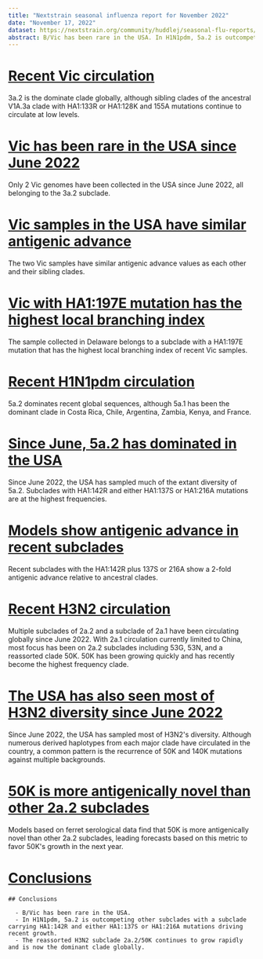 ```yaml
---
title: "Nextstrain seasonal influenza report for November 2022"
date: "November 17, 2022"
dataset: https://nextstrain.org/community/huddlej/seasonal-flu-reports/flu/seasonal/2022-11-17/h3n2/2y/cell/fra/ha?c=haplotype&d=tree,map,frequencies&f_country=Usa&f_epiweek=202223,202224,202225,202226,202227,202228,202229,202230,202231,202232,202233,202234,202235,202236,202237,202238,202239,202240,202241,202242,202243,202244&label=clade:3C.2a1b.2a.2&p=grid&r=division
abstract: B/Vic has been rare in the USA. In H1N1pdm, 5a.2 is outcompeting other subclades with a subclade carrying HA1:142R and either HA1:137S or HA1:216A mutations driving recent growth. The reassorted H3N2 subclade 2a.2/50K continues to grow rapidly and is now the dominant clade globally.
---
```


# [Recent Vic circulation](https://nextstrain.org/community/huddlej/seasonal-flu-reports/flu/seasonal/2022-11-17/vic/2y/cell/hi/ha?d=tree,map,frequencies&f_epiweek=202223,202224,202225,202226,202227,202228,202229,202230,202231,202232,202233,202234,202235,202236,202237,202238,202239,202240,202241,202242,202243,202244&p=grid)

3a.2 is the dominate clade globally, although sibling clades of the ancestral V1A.3a clade with HA1:133R or HA1:128K and 155A mutations continue to circulate at low levels.

# [Vic has been rare in the USA since June 2022](https://nextstrain.org/community/huddlej/seasonal-flu-reports/flu/seasonal/2022-11-17/vic/2y/cell/hi/ha?c=haplotype&d=tree,map&f_country=Usa&f_epiweek=202223,202224,202225,202226,202227,202228,202229,202230,202231,202232,202233,202234,202235,202236,202237,202238,202239,202240,202241,202242,202243,202244&label=clade:V1A.3a.2&p=grid&r=division)

Only 2 Vic genomes have been collected in the USA since June 2022, all belonging to the 3a.2 subclade.

# [Vic samples in the USA have similar antigenic advance](https://nextstrain.org/community/huddlej/seasonal-flu-reports/flu/seasonal/2022-11-17/vic/2y/cell/hi/ha?c=cTiter&d=tree&f_country=Usa&f_epiweek=202223,202224,202225,202226,202227,202228,202229,202230,202231,202232,202233,202234,202235,202236,202237,202238,202239,202240,202241,202242,202243,202244&label=clade:V1A.3a.2&p=full&r=division)

The two Vic samples have similar antigenic advance values as each other and their sibling clades.

# [Vic with HA1:197E mutation has the highest local branching index](https://nextstrain.org/community/huddlej/seasonal-flu-reports/flu/seasonal/2022-11-17/vic/2y/cell/hi/ha?c=lbi&d=tree&f_country=Usa&f_epiweek=202223,202224,202225,202226,202227,202228,202229,202230,202231,202232,202233,202234,202235,202236,202237,202238,202239,202240,202241,202242,202243,202244&label=clade:V1A.3a.2&p=full&r=division)

The sample collected in Delaware belongs to a subclade with a HA1:197E mutation that has the highest local branching index of recent Vic samples.

# [Recent H1N1pdm circulation](https://nextstrain.org/community/huddlej/seasonal-flu-reports/flu/seasonal/2022-11-17/h1n1pdm/2y/cell/hi/ha?d=tree,map,frequencies&f_epiweek=202223,202224,202225,202226,202227,202228,202229,202230,202231,202232,202233,202234,202235,202236,202237,202238,202239,202240,202241,202242,202243&label=clade:6B.1A.5a&p=grid)

5a.2 dominates recent global sequences, although 5a.1 has been the dominant clade in Costa Rica, Chile, Argentina, Zambia, Kenya, and France.

# [Since June, 5a.2 has dominated in the USA](https://nextstrain.org/community/huddlej/seasonal-flu-reports/flu/seasonal/2022-11-17/h1n1pdm/2y/cell/hi/ha?c=haplotype&d=tree,map,frequencies&f_country=Usa&f_epiweek=202223,202224,202225,202226,202227,202228,202229,202230,202231,202232,202233,202234,202235,202236,202237,202238,202239,202240,202241,202242,202243&label=clade:6B.1A.5a.2&p=grid&r=division)

Since June 2022, the USA has sampled much of the extant diversity of 5a.2.
Subclades with HA1:142R and either HA1:137S or HA1:216A mutations are at the highest frequencies.

# [Models show antigenic advance in recent subclades](https://nextstrain.org/community/huddlej/seasonal-flu-reports/flu/seasonal/2022-11-17/h1n1pdm/2y/cell/hi/ha?branchLabel=aa&c=cTiter&d=tree&f_country=Usa&f_epiweek=202223,202224,202225,202226,202227,202228,202229,202230,202231,202232,202233,202234,202235,202236,202237,202238,202239,202240,202241,202242,202243&label=clade:6B.1A.5a.2&p=full&r=division)

Recent subclades with the HA1:142R plus 137S or 216A show a 2-fold antigenic advance relative to ancestral clades.

# [Recent H3N2 circulation](https://nextstrain.org/community/huddlej/seasonal-flu-reports/flu/seasonal/2022-11-17/h3n2/2y/cell/fra/ha?d=tree,map,frequencies&f_epiweek=202223,202224,202225,202226,202227,202228,202229,202230,202231,202232,202233,202234,202235,202236,202237,202238,202239,202240,202241,202242,202243,202244&label=clade:3C.2a1b.2a&p=grid)

Multiple subclades of 2a.2 and a subclade of 2a.1 have been circulating globally since June 2022.
With 2a.1 circulation currently limited to China, most focus has been on 2a.2 subclades including 53G, 53N, and a reassorted clade 50K.
50K has been growing quickly and has recently become the highest frequency clade.

# [The USA has also seen most of H3N2 diversity since June 2022](https://nextstrain.org/community/huddlej/seasonal-flu-reports/flu/seasonal/2022-11-17/h3n2/2y/cell/fra/ha?c=haplotype&d=tree,map,frequencies&f_country=Usa&f_epiweek=202223,202224,202225,202226,202227,202228,202229,202230,202231,202232,202233,202234,202235,202236,202237,202238,202239,202240,202241,202242,202243,202244&label=clade:3C.2a1b.2a.2&p=grid&r=division)

Since June 2022, the USA has sampled most of H3N2's diversity.
Although numerous derived haplotypes from each major clade have circulated in the country, a common pattern is the recurrence of 50K and 140K mutations against multiple backgrounds.

# [50K is more antigenically novel than other 2a.2 subclades](https://nextstrain.org/community/huddlej/seasonal-flu-reports/flu/seasonal/2022-11-17/h3n2/2y/cell/fra/ha?branches=hide&d=tree,frequencies&f_country=Usa&f_epiweek=202223,202224,202225,202226,202227,202228,202229,202230,202231,202232,202233,202234,202235,202236,202237,202238,202239,202240,202241,202242,202243,202244&l=scatter&label=clade:3C.2a1b.2a.2&p=full&r=division&scatterX=cTiter_x&scatterY=clade_membership)

Models based on ferret serological data find that 50K is more antigenically novel than other 2a.2 subclades, leading forecasts based on this metric to favor 50K's growth in the next year.

# [Conclusions](https://nextstrain.org/community/huddlej/seasonal-flu-reports/flu/seasonal/2022-11-17/h3n2/2y/cell/fra/ha)

```auspiceMainDisplayMarkdown
## Conclusions

  - B/Vic has been rare in the USA.
  - In H1N1pdm, 5a.2 is outcompeting other subclades with a subclade carrying HA1:142R and either HA1:137S or HA1:216A mutations driving recent growth.
  - The reassorted H3N2 subclade 2a.2/50K continues to grow rapidly and is now the dominant clade globally.

```

